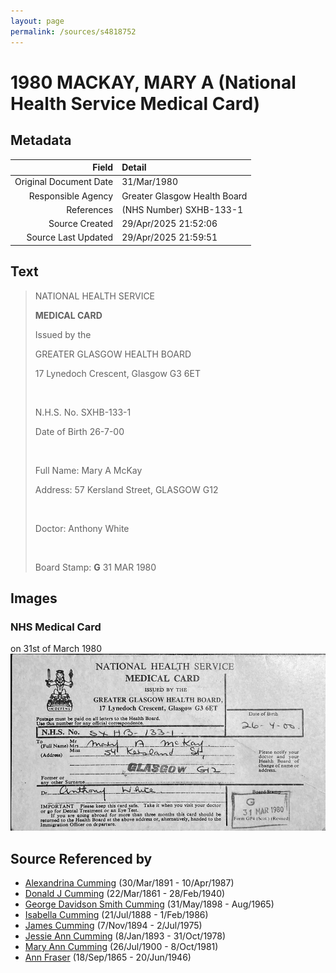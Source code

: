 ```yaml
---
layout: page
permalink: /sources/s4818752
---
```


# 1980 MACKAY, MARY A (National Health Service Medical Card)

## Metadata

Field | Detail
---:|:---
Original Document Date | 31/Mar/1980
Responsible Agency | Greater Glasgow Health Board
References | (NHS Number) SXHB-133-1
Source Created | 29/Apr/2025 21:52:06
Source Last Updated | 29/Apr/2025 21:59:51

## Text

> NATIONAL HEALTH SERVICE
>
> **MEDICAL CARD**
>
> Issued by the 
>
> GREATER GLASGOW HEALTH BOARD
>
> 17 Lynedoch Crescent, Glasgow G3 6ET
>
> <br/>
>
> N.H.S. No. SXHB-133-1
>
> Date of Birth 26-7-00
>
> <br/>
>
> Full Name: Mary A McKay
>
> Address: 57 Kersland Street, GLASGOW G12
>
> <br/>
>
> Doctor: Anthony White
>
> <br/>
>
> Board Stamp: **G** 31 MAR 1980
>

## Images

### NHS Medical Card

on 31st of March 1980
![NHS Medical Card](../media/61715849.jpg)

## Source Referenced by

* [Alexandrina Cumming](../people/@57186713@-alexandrina-cumming-b1891-3-30-d1987-4-10.md) (30/Mar/1891 - 10/Apr/1987)
* [Donald J Cumming](../people/@20465544@-donald-j-cumming-b1861-3-22-d1940-2-28.md) (22/Mar/1861 - 28/Feb/1940)
* [George Davidson Smith Cumming](../people/@13773669@-george-davidson-smith-cumming-b1898-5-31-d1965-8.md) (31/May/1898 - Aug/1965)
* [Isabella Cumming](../people/@84684994@-isabella-cumming-b1888-7-21-d1986-2-1.md) (21/Jul/1888 - 1/Feb/1986)
* [James Cumming](../people/@492889@-james-cumming-b1894-11-7-d1975-7-2.md) (7/Nov/1894 - 2/Jul/1975)
* [Jessie Ann Cumming](../people/@66222886@-jessie-ann-cumming-b1893-1-8-d1978-10-31.md) (8/Jan/1893 - 31/Oct/1978)
* [Mary Ann Cumming](../people/@48241984@-mary-ann-cumming-b1900-7-26-d1981-10-8.md) (26/Jul/1900 - 8/Oct/1981)
* [Ann Fraser](../people/@70425788@-ann-fraser-b1865-9-18-d1946-6-20.md) (18/Sep/1865 - 20/Jun/1946)
